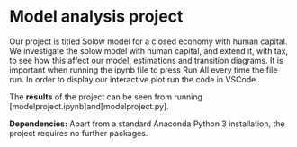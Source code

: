 # Model analysis project

Our project is titled Solow model for a closed economy with human capital. We investigate the solow model with human capital, and extend it, with tax, to see how this affect our model, estimations and transition diagrams. It is important when running the ipynb file to press Run All every time the file run. In order to display our interactive plot run the code in VSCode.

The **results** of the project can be seen from running [modelproject.ipynb]and[modelproject.py].

**Dependencies:** Apart from a standard Anaconda Python 3 installation, the project requires no further packages.